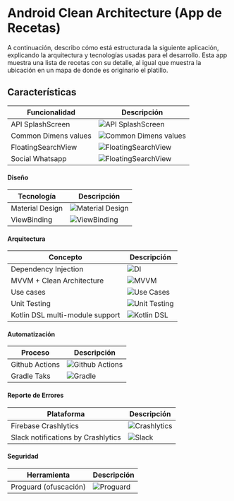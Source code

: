 # Android Clean Architecture (App de Recetas)  
A continuación, describo cómo está estructurada la siguiente aplicación, explicando la arquitectura y tecnologías usadas para el desarrollo. Esta app muestra una lista de recetas con su detalle, al igual que muestra la ubicación en un mapa de donde es originario el platillo.

## Características

| Funcionalidad | Descripción |
|---------------|-------------|
| API SplashScreen | ![API SplashScreen](https://img.shields.io/badge/API-SplashScreen-blue) |
| Common Dimens values | ![Common Dimens values](https://img.shields.io/badge/Common-Dimens%20Values-green) |
| FloatingSearchView | ![FloatingSearchView](https://img.shields.io/badge/FloatingSearchView-yellow) |
| Social Whatsapp | ![FloatingSearchView](https://img.shields.io/badge/Whatsapp-green) |

#### Diseño

| Tecnología | Descripción |
|------------|-------------|
| Material Design | ![Material Design](https://img.shields.io/badge/Material%20Design-purple) |
| ViewBinding | ![ViewBinding](https://img.shields.io/badge/ViewBinding-orange) |

#### Arquitectura

| Concepto | Descripción |
|----------|-------------|
| Dependency Injection | ![DI](https://img.shields.io/badge/Dependency%20Injection-red) |
| MVVM + Clean Architecture | ![MVVM](https://img.shields.io/badge/MVVM-blueviolet) |
| Use cases | ![Use Cases](https://img.shields.io/badge/Use%20Cases-lightgrey) |
| Unit Testing | ![Unit Testing](https://img.shields.io/badge/Unit%20Testing-success) |
| Kotlin DSL multi-module support | ![Kotlin DSL](https://img.shields.io/badge/Kotlin%20DSL-informational) |

#### Automatización

| Proceso | Descripción |
|------------|-------------|
| Github Actions | ![Github Actions](https://img.shields.io/badge/github-actions-blue) |
| Gradle Taks | ![Gradle](https://img.shields.io/badge/gradle-green) |


#### Reporte de Errores

| Plataforma | Descripción |
|------------|-------------|
| Firebase Crashlytics | ![Crashlytics](https://img.shields.io/badge/Crashlytics-critical) |
| Slack notifications by Crashlytics | ![Slack](https://img.shields.io/badge/Slack-important) |

#### Seguridad

| Herramienta | Descripción |
|-------------|-------------|
| Proguard (ofuscación) | ![Proguard](https://img.shields.io/badge/Proguard-yellowgreen) |

